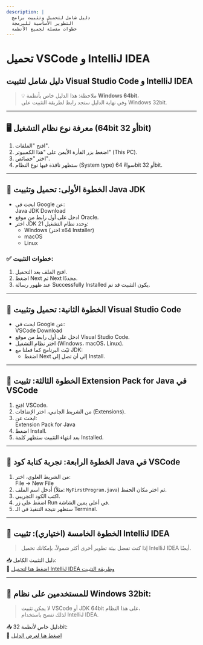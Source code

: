 ```yaml
---
description: |
  دليل شامل لتحميل وتثبيت برامج
  التطوير الأساسية للبرمجة
  خطوات مفصلة لجميع الأنظمة
---
```


# تحميل VSCode و IntelliJ IDEA

## دليل شامل لتثبيت Visual Studio Code و IntelliJ IDEA

> 💡 ملاحظة: هذا الدليل خاص بأنظمة **Windows 64bit**،  
> وفي نهاية الدليل ستجد رابط لطريقة التثبيت على Windows 32bit.

---

## 🖥️ معرفة نوع نظام التشغيل (64bit أو 32bit)

1. افتح "الملفات".
2. اضغط بزر الفأرة الأيمن على "هذا الكمبيوتر" (This PC).
3. اختر "خصائص".
4. ستظهر نافذة فيها نوع النظام (System type) سواءً 64bit أو 32bit.

---

## 🔹 الخطوة الأولى: تحميل وتثبيت Java JDK

- ابحث في Google عن:  
  Java JDK Download
- ادخل على أول رابط من موقع Oracle.
- اختر JDK 21 وحدد نظام التشغيل:
    - Windows (اختر x64 Installer)
    - macOS
    - Linux

### ✅ خطوات التثبيت:
1. افتح الملف بعد التحميل.
2. اضغط Next ثم Next مجددًا.
3. عند ظهور رسالة Successfully Installed يكون التثبيت قد تم.

---

## 🔹 الخطوة الثانية: تحميل وتثبيت Visual Studio Code

- ابحث في Google عن:  
  VSCode Download
- ادخل على أول رابط من موقع Visual Studio Code.
- اختر نظام التشغيل (Windows، macOS، Linux).
- ثبّت البرنامج كما فعلنا مع JDK:
    - اضغط Next إلى أن تصل إلى Install.

---

## 🔹 الخطوة الثالثة: تثبيت Extension Pack for Java في VSCode

1. افتح VSCode.
2. من الشريط الجانبي، اختر الإضافات (Extensions).
3. ابحث عن:  
   Extension Pack for Java
4. اضغط Install.
5. بعد انتهاء التثبيت ستظهر كلمة Installed.

---

## 🔹 الخطوة الرابعة: تجربة كتابة كود Java في VSCode

1. من الشريط العلوي، اختر:  
   File → New File
2. أدخل اسم الملف (مثلاً: `MyFirstProgram.java`) ثم اختر مكان الحفظ.
3. اكتب الكود التجريبي.
4. اضغط على زر Run في أعلى يمين الشاشة.
5. ستظهر نتيجة التنفيذ في الـ Terminal.

---

## 🔹 الخطوة الخامسة (اختياري): تثبيت IntelliJ IDEA

> إذا كنت تفضل بيئة تطوير أخرى أكثر شمولاً، بإمكانك تحميل IntelliJ IDEA أيضًا.

📥 دليل التثبيت الكامل:  
🔗 [اضغط هنا لتحميل IntelliJ IDEA وطريقة التثبيت](https://elcato.sb.sa/posts/install-intellij)

---

## 📌 للمستخدمين على نظام Windows 32bit:

> لا يمكن تثبيت VSCode أو JDK 64bit على هذا النظام،  
> لذلك ننصح باستخدام IntelliJ IDEA.

📥 دليل خاص لأنظمة 32bit:  
🔗 [اضغط هنا لعرض الدليل](https://elcato.azurewebsites.net/page/79)

